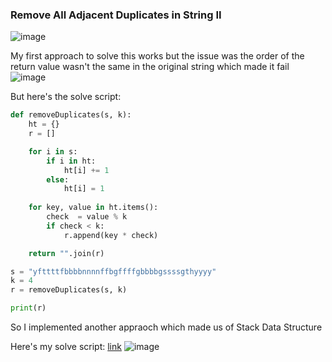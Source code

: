 <h3> Remove All Adjacent Duplicates in String II </h3>

![image](https://github.com/h4ckyou/h4ckyou.github.io/assets/127159644/e932d79e-cb6d-4401-b7cb-a70efd9ccd9e)

My first approach to solve this works but the issue was the order of the return value wasn't the same in the original string which made it fail
![image](https://github.com/h4ckyou/h4ckyou.github.io/assets/127159644/992e0b3b-4f39-40fc-b58d-da25cc4a43d7)

But here's the solve script:

```python
def removeDuplicates(s, k):
    ht = {}
    r = []

    for i in s:
        if i in ht:
            ht[i] += 1
        else:
            ht[i] = 1
        
    for key, value in ht.items():
        check  = value % k
        if check < k:
            r.append(key * check)

    return "".join(r)

s = "yfttttfbbbbnnnnffbgffffgbbbbgssssgthyyyy" 
k = 4
r = removeDuplicates(s, k)

print(r)
```

So I implemented another appraoch which made us of Stack Data Structure

Here's my solve script: [link](https://github.com/h4ckyou/h4ckyou.github.io/blob/main/posts/programming/Leetcode/Remove%20All%20Adjacent%20Duplicates%20in%20String%20II/solve.py)
![image](https://github.com/h4ckyou/h4ckyou.github.io/assets/127159644/00574063-bbde-451a-bc61-455298f2e425)
